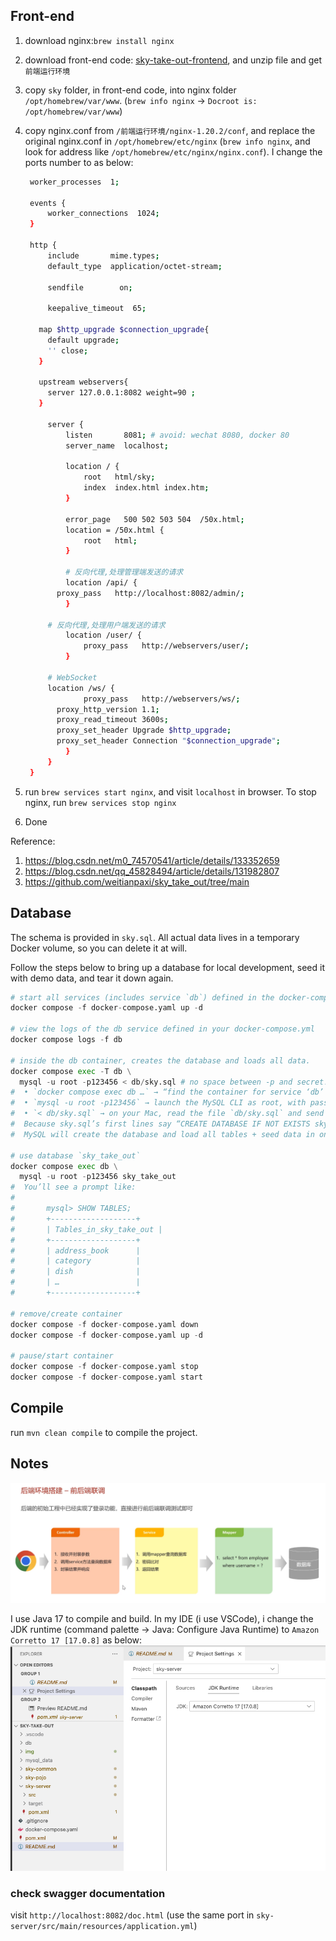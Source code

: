 ## Front-end

1. download nginx:`brew install nginx`
2. download front-end code: [sky-take-out-frontend](https://github.com/weitianpaxi/sky_take_out/blob/main/sky_take_out%E7%AE%A1%E7%90%86%E7%AB%AF%E5%89%8D%E7%AB%AF%E8%BF%90%E8%A1%8C%E7%8E%AF%E5%A2%83.zip), and unzip file and get `前端运行环境`
3. copy `sky` folder, in front-end code, into nginx folder `/opt/homebrew/var/www`. (`brew info nginx` -> `Docroot is: /opt/homebrew/var/www`)
4. copy nginx.conf from `/前端运行环境/nginx-1.20.2/conf`, and replace the original nginx.conf in `/opt/homebrew/etc/nginx` (`brew info nginx`, and look for address like `/opt/homebrew/etc/nginx/nginx.conf`). I change the ports number to as below:

   ```bash
    worker_processes  1;

    events {
        worker_connections  1024;
    }

    http {
        include       mime.types;
        default_type  application/octet-stream;

        sendfile        on;

        keepalive_timeout  65;

      map $http_upgrade $connection_upgrade{
        default upgrade;
        '' close;
      }

      upstream webservers{
        server 127.0.0.1:8082 weight=90 ;
      }

        server {
            listen       8081; # avoid: wechat 8080, docker 80
            server_name  localhost;

            location / {
                root   html/sky;
                index  index.html index.htm;
            }

            error_page   500 502 503 504  /50x.html;
            location = /50x.html {
                root   html;
            }

            # 反向代理,处理管理端发送的请求
            location /api/ {
          proxy_pass   http://localhost:8082/admin/;
            }

        # 反向代理,处理用户端发送的请求
            location /user/ {
                proxy_pass   http://webservers/user/;
            }

        # WebSocket
        location /ws/ {
                proxy_pass   http://webservers/ws/;
          proxy_http_version 1.1;
          proxy_read_timeout 3600s;
          proxy_set_header Upgrade $http_upgrade;
          proxy_set_header Connection "$connection_upgrade";
            }
        }
    }
   ```

5. run `brew services start nginx`, and visit `localhost` in browser. To stop nginx, run `brew services stop nginx`
6. Done

Reference:

1. https://blog.csdn.net/m0_74570541/article/details/133352659
2. https://blog.csdn.net/qq_45828494/article/details/131982807
3. https://github.com/weitianpaxi/sky_take_out/tree/main

## Database

The schema is provided in `sky.sql`. All actual data lives in a temporary Docker volume, so you can delete it at will.

Follow the steps below to bring up a database for local development, seed it with demo data, and tear it down again.

```python
# start all services (includes service `db`) defined in the docker-compose.yml
docker compose -f docker-compose.yaml up -d

# view the logs of the db service defined in your docker-compose.yml
docker compose logs -f db

# inside the db container, creates the database and loads all data.
docker compose exec -T db \
  mysql -u root -p123456 < db/sky.sql # no space between -p and secret!
#  • `docker compose exec db …` → “find the container for service ‘db’ (i.e. sky-mysql) and run … inside it.”
#  • `mysql -u root -p123456` → launch the MySQL CLI as root, with password 123456.
#  • `< db/sky.sql` → on your Mac, read the file `db/sky.sql` and send it into that CLI’s stdin.
#  Because sky.sql’s first lines say “CREATE DATABASE IF NOT EXISTS sky_take_out; USE sky_take_out; …”,
#  MySQL will create the database and load all tables + seed data in one shot.

# use database `sky_take_out`
docker compose exec db \
  mysql -u root -p123456 sky_take_out
#  You’ll see a prompt like:
#
#       mysql> SHOW TABLES;
#       +-------------------+
#       | Tables_in_sky_take_out |
#       +-------------------+
#       | address_book      |
#       | category          |
#       | dish              |
#       | …                 |
#       +-------------------+

# remove/create container
docker compose -f docker-compose.yaml down
docker compose -f docker-compose.yaml up -d

# pause/start container
docker compose -f docker-compose.yaml stop
docker compose -f docker-compose.yaml start
```

## Compile

run `mvn clean compile` to compile the project.

## Notes

![alt text](img/image.png)

I use Java 17 to compile and build. In my IDE (i use VSCode), i change the JDK runtime (command palette -> Java: Configure Java Runtime) to `Amazon Corretto 17 [17.0.8]` as below:
![alt text](img/image2.png)

### check swagger documentation

visit `http://localhost:8082/doc.html` (use the same port in `sky-server/src/main/resources/application.yml`)
